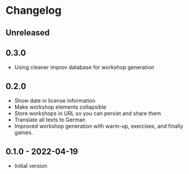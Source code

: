 # Changelog

## Unreleased

## 0.3.0

- Using cleaner improv database for workshop generation

## 0.2.0

- Show date in license information
- Make workshop elements collapsible
- Store workshops in URL so you can persist and share them
- Translate all texts to German
- Improved workshop generation with warm-up, exercises, and finally games.

## 0.1.0 - 2022-04-19

- Initial version

